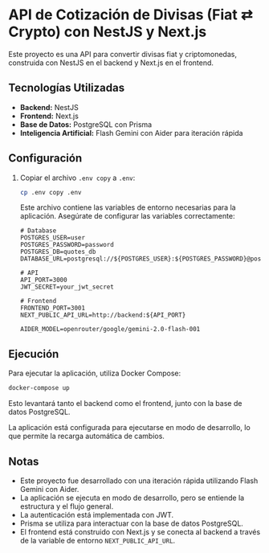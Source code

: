 # API de Cotización de Divisas (Fiat ⇄ Crypto) con NestJS y Next.js

Este proyecto es una API para convertir divisas fiat y criptomonedas, construida con NestJS en el backend y Next.js en el frontend.

## Tecnologías Utilizadas

- **Backend:** NestJS
- **Frontend:** Next.js
- **Base de Datos:** PostgreSQL con Prisma
- **Inteligencia Artificial:** Flash Gemini con Aider para iteración rápida

## Configuración

1.  Copiar el archivo `.env copy` a `.env`:

    ```bash
    cp .env copy .env
    ```

    Este archivo contiene las variables de entorno necesarias para la aplicación. Asegúrate de configurar las variables correctamente:

    ```
    # Database
    POSTGRES_USER=user
    POSTGRES_PASSWORD=password
    POSTGRES_DB=quotes_db
    DATABASE_URL=postgresql://${POSTGRES_USER}:${POSTGRES_PASSWORD}@postgres:5432/${POSTGRES_DB}

    # API
    API_PORT=3000
    JWT_SECRET=your_jwt_secret

    # Frontend
    FRONTEND_PORT=3001
    NEXT_PUBLIC_API_URL=http://backend:${API_PORT}

    AIDER_MODEL=openrouter/google/gemini-2.0-flash-001
    ```

## Ejecución

Para ejecutar la aplicación, utiliza Docker Compose:

```bash
docker-compose up
```

Esto levantará tanto el backend como el frontend, junto con la base de datos PostgreSQL.

La aplicación está configurada para ejecutarse en modo de desarrollo, lo que permite la recarga automática de cambios.

## Notas

- Este proyecto fue desarrollado con una iteración rápida utilizando Flash Gemini con Aider.
- La aplicación se ejecuta en modo de desarrollo, pero se entiende la estructura y el flujo general.
- La autenticación está implementada con JWT.
- Prisma se utiliza para interactuar con la base de datos PostgreSQL.
- El frontend está construido con Next.js y se conecta al backend a través de la variable de entorno `NEXT_PUBLIC_API_URL`.
